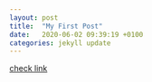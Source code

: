 ```yaml
---
layout: post
title:  "My First Post"
date:   2020-06-02 09:39:19 +0100
categories: jekyll update
---
```


[check link](https://www.google.com/)